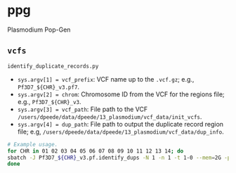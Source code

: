 # ppg

Plasmodium Pop-Gen

## `vcfs`

`identify_duplicate_records.py`

- `sys.argv[1] = vcf_prefix`: VCF name up to the `.vcf.gz`; e.g., `Pf3D7_${CHR}_v3.pf7`.
- `sys.argv[2] = chrom`: Chromosome ID from the VCF for the regions file; e.g., `Pf3D7_${CHR}_v3`.
- `sys.argv[3] = vcf_path`: File path to the VCF `/users/dpeede/data/dpeede/13_plasmodium/vcf_data/init_vcfs`.
- `sys.argv[4] = dup_path`: File path to output the duplicate record region file; e.g, `/users/dpeede/data/dpeede/13_plasmodium/vcf_data/dup_info`.

```bash
# Example usage.
for CHR in 01 02 03 04 05 06 07 08 09 10 11 12 13 14; do
sbatch -J Pf3D7_${CHR}_v3.pf.identify_dups -N 1 -n 1 -t 1-0 --mem=2G -p batch --account=ccmb-condo -o logs/Pf3D7_${CHR}_v3.pf.identify_dups-%A.out -e logs/Pf3D7_${CHR}_v3.pf.identify_dups-%A.err --mail-type=FAIL --mail-user=david_peede@brown.edu --wrap="module load tabix python; python ./ppg/vcfs/identify_duplicate_records.py Pf3D7_${CHR}_v3.pf7 Pf3D7_${CHR}_v3 /users/dpeede/data/dpeede/13_plasmodium/vcf_data/init_vcfs /users/dpeede/data/dpeede/13_plasmodium/vcf_data/dup_info | bgzip > /users/dpeede/data/dpeede/13_plasmodium/vcf_data/dup_info/Pf3D7_${CHR}_v3.pf7.dup_records.vcf.gz"
done
```